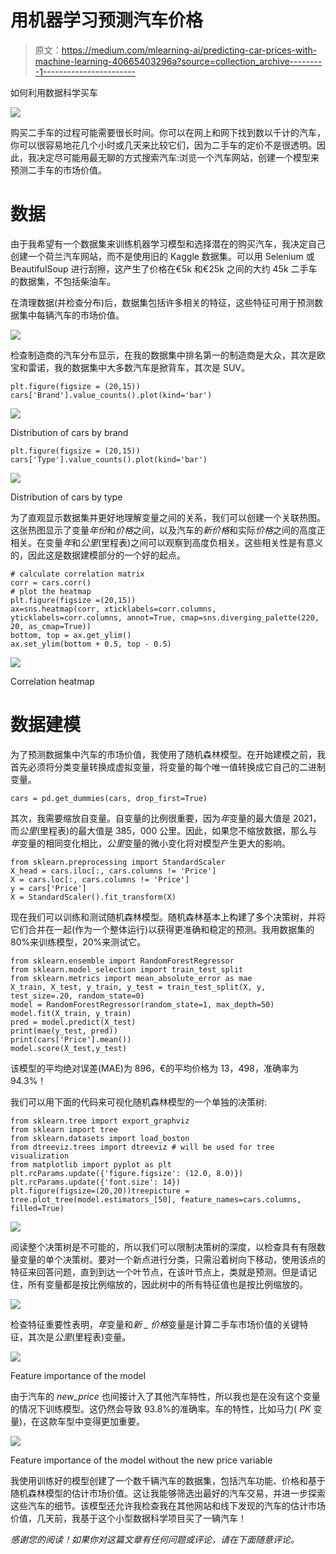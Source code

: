 # 用机器学习预测汽车价格

> 原文：<https://medium.com/mlearning-ai/predicting-car-prices-with-machine-learning-40665403296a?source=collection_archive---------1----------------------->

如何利用数据科学买车

![](img/c73da26e0aa02c82abf10372f1f4322c.png)

购买二手车的过程可能需要很长时间。你可以在网上和网下找到数以千计的汽车，你可以很容易地花几个小时或几天来比较它们，因为二手车的定价不是很透明。因此，我决定尽可能用最无聊的方式搜索汽车:浏览一个汽车网站，创建一个模型来预测二手车的市场价值。

# **数据**

由于我希望有一个数据集来训练机器学习模型和选择潜在的购买汽车，我决定自己创建一个荷兰汽车网站，而不是使用旧的 Kaggle 数据集。可以用 Selenium 或 BeautifulSoup 进行刮擦，这产生了价格在€5k 和€25k 之间的大约 45k 二手车的数据集，不包括柴油车。

在清理数据(并检查分布)后，数据集包括许多相关的特征，这些特征可用于预测数据集中每辆汽车的市场价值。

![](img/3d08c03b3f59c2870e0388460afa9127.png)

检查制造商的汽车分布显示，在我的数据集中排名第一的制造商是大众，其次是欧宝和雷诺，我的数据集中大多数汽车是掀背车，其次是 SUV。

```
plt.figure(figsize = (20,15))
cars['Brand'].value_counts().plot(kind='bar')
```

![](img/353fbee38cbc6bf9d63962861de5a6ee.png)

Distribution of cars by brand

```
plt.figure(figsize = (20,15))
cars['Type'].value_counts().plot(kind='bar')
```

![](img/53a25da2a2dd19c555b83ed3de99169c.png)

Distribution of cars by type

为了直观显示数据集并更好地理解变量之间的关系，我们可以创建一个关联热图。这张热图显示了变量*年份*和*价格*之间，以及汽车的*新价格*和实际*价格*之间的高度正相关。在变量*年*和*公里*(里程表)之间可以观察到高度负相关。这些相关性是有意义的，因此这是数据建模部分的一个好的起点。

```
# calculate correlation matrix
corr = cars.corr()
# plot the heatmap
plt.figure(figsize =(20,15))
ax=sns.heatmap(corr, xticklabels=corr.columns, yticklabels=corr.columns, annot=True, cmap=sns.diverging_palette(220, 20, as_cmap=True))
bottom, top = ax.get_ylim()
ax.set_ylim(bottom + 0.5, top - 0.5)
```

![](img/bfc6fc009c5a5fc23cb0b8935a2c31dd.png)

Correlation heatmap

# 数据建模

为了预测数据集中汽车的市场价值，我使用了随机森林模型。在开始建模之前，我首先必须将分类变量转换成虚拟变量，将变量的每个唯一值转换成它自己的二进制变量。

```
cars = pd.get_dummies(cars, drop_first=True)
```

其次，我需要缩放自变量。自变量的比例很重要，因为*年*变量的最大值是 2021，而*公里*(里程表)的最大值是 385，000 公里。因此，如果您不缩放数据，那么与*年*变量的相同变化相比，*公里*变量的微小变化将对模型产生更大的影响。

```
from sklearn.preprocessing import StandardScaler
X_head = cars.iloc[:, cars.columns != 'Price']
X = cars.loc[:, cars.columns != 'Price']
y = cars['Price']
X = StandardScaler().fit_transform(X)
```

现在我们可以训练和测试随机森林模型。随机森林基本上构建了多个决策树，并将它们合并在一起(作为一个整体运行)以获得更准确和稳定的预测。我用数据集的 80%来训练模型，20%来测试它。

```
from sklearn.ensemble import RandomForestRegressor
from sklearn.model_selection import train_test_split
from sklearn.metrics import mean_absolute_error as mae
X_train, X_test, y_train, y_test = train_test_split(X, y, test_size=.20, random_state=0)
model = RandomForestRegressor(random_state=1, max_depth=50)
model.fit(X_train, y_train)
pred = model.predict(X_test)
print(mae(y_test, pred))
print(cars['Price'].mean())
model.score(X_test,y_test)
```

该模型的平均绝对误差(MAE)为 896，€的平均价格为 13，498，准确率为 94.3%！

我们可以用下面的代码来可视化随机森林模型的一个单独的决策树:

```
from sklearn.tree import export_graphviz
from sklearn import tree
from sklearn.datasets import load_boston
from dtreeviz.trees import dtreeviz # will be used for tree visualization
from matplotlib import pyplot as plt
plt.rcParams.update({'figure.figsize': (12.0, 8.0)})
plt.rcParams.update({'font.size': 14})
plt.figure(figsize=(20,20))treepicture = tree.plot_tree(model.estimators_[50], feature_names=cars.columns, filled=True)
```

![](img/f6040117622315b8639b38a11b37f548.png)

阅读整个决策树是不可能的，所以我们可以限制决策树的深度，以检查具有有限数量变量的单个决策树。要对一个新点进行分类，只需沿着树向下移动，使用该点的特征来回答问题，直到到达一个叶节点，在该叶节点上，类就是预测。但是请记住，所有变量都是按比例缩放的，因此树中的所有特征值也是按比例缩放的。

![](img/aeed143d34a0e7fd9ff54bff7bfcb83d.png)

检查特征重要性表明，*年*变量和*新 _ 价格*变量是计算二手车市场价值的关键特征，其次是*公里*(里程表)变量。

![](img/437bdee10c0cad3b43d001f396ec4b1a.png)

Feature importance of the model

由于汽车的 *new_price* 也间接计入了其他汽车特性，所以我也是在没有这个变量的情况下训练模型。这仍然会导致 93.8%的准确率。车的特性，比如马力( *PK* 变量)，在这款车型中变得更加重要。

![](img/c4b2486cc192294dbc5ef42cab3cc72c.png)

Feature importance of the model without the new price variable

我使用训练好的模型创建了一个数千辆汽车的数据集，包括汽车功能、价格和基于随机森林模型的估计市场价值。这让我能够筛选出最好的汽车交易，并进一步探索这些汽车的细节。该模型还允许我检查我在其他网站和线下发现的汽车的估计市场价值，几天前，我基于这个小型数据科学项目买了一辆汽车！

*感谢您的阅读！如果你对这篇文章有任何问题或评论，请在下面随意评论。*